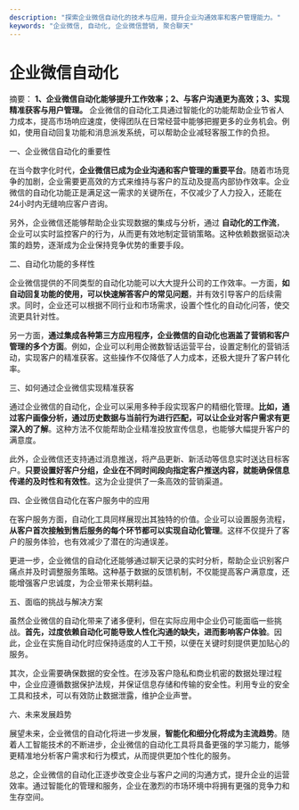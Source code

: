 ```yaml
---
description: "探索企业微信自动化的技术与应用，提升企业沟通效率和客户管理能力。"
keywords: "企业微信, 自动化, 企业微信营销, 聚合聊天"
---
```

# 企业微信自动化

摘要： 
**1、企业微信自动化能够提升工作效率；2、与客户沟通更为高效；3、实现精准获客与用户管理。** 企业微信的自动化工具通过智能化的功能帮助企业节省人力成本，提高市场响应速度，使得团队在日常经营中能够把握更多的业务机会。例如，使用自动回复功能和消息派发系统，可以帮助企业减轻客服工作的负担。

一、企业微信自动化的重要性

在当今数字化时代，**企业微信已成为企业沟通和客户管理的重要平台**。随着市场竞争的加剧，企业需要更高效的方式来维持与客户的互动及提高内部协作效率。企业微信的自动化功能正是满足这一需求的关键所在，不仅减少了人力投入，还能在24小时内无缝响应客户咨询。

另外，企业微信还能够帮助企业实现数据的集成与分析，通过 **自动化的工作流**，企业可以实时监控客户的行为，从而更有效地制定营销策略。这种依赖数据驱动决策的趋势，逐渐成为企业保持竞争优势的重要手段。

二、自动化功能的多样性

企业微信提供的不同类型的自动化功能可以大大提升公司的工作效率。一方面，**如自动回复功能的使用，可以快速解答客户的常见问题**，并有效引导客户的后续需求。同时，企业还可以根据不同行业和市场需求，设置个性化的自动化问答，使交流更具针对性。

另一方面，**通过集成各种第三方应用程序，企业微信的自动化也涵盖了营销和客户管理的多个方面**。例如，企业可以利用企微数智话运营平台，设置定制化的营销活动，实现客户的精准获客。这些操作不仅降低了人力成本，还极大提升了客户转化率。

三、如何通过企业微信实现精准获客

通过企业微信的自动化，企业可以采用多种手段实现客户的精细化管理。**比如，通过客户画像分析，通过历史数据与当前行为进行匹配，可以让企业对客户需求有更深入的了解**。这种方法不仅能帮助企业精准投放宣传信息，也能够大幅提升客户的满意度。

此外，企业微信还支持通过消息推送，将产品更新、新活动等信息实时送达目标客户。**只要设置好客户分组，企业在不同时间段向指定客户推送内容，就能确保信息传递的及时性和有效性**。这为企业提供了一条高效的营销渠道。

四、企业微信自动化在客户服务中的应用

在客户服务方面，自动化工具同样展现出其独特的价值。企业可以设置服务流程，**从客户首次接触到售后服务的每个环节都可以实现自动化管理**。这样不仅提升了客户的服务体验，也有效减少了潜在的沟通误差。

更进一步，企业微信的自动化还能够通过聊天记录的实时分析，帮助企业识别客户痛点并及时调整服务策略。这种基于数据的反馈机制，不仅能提高客户满意度，还能增强客户忠诚度，为企业带来长期利益。

五、面临的挑战与解决方案

虽然企业微信的自动化带来了诸多便利，但在实际应用中企业仍可能面临一些挑战。**首先，过度依赖自动化可能导致人性化沟通的缺失，进而影响客户体验**。因此，企业在实施自动化时应保持适度的人工干预，以便在关键时刻提供更加贴心的服务。

其次，企业需要确保数据的安全性。在涉及客户隐私和商业机密的数据处理过程中，企业应遵循数据保护法规，并保证信息存储和传输的安全性。利用专业的安全工具和技术，可以有效防止数据泄露，维护企业声誉。

六、未来发展趋势

展望未来，企业微信的自动化将进一步发展，**智能化和细分化将成为主流趋势**。随着人工智能技术的不断进步，企业微信的自动化工具将具备更强的学习能力，能够更精准地分析客户需求和行为模式，从而提供更加个性化的服务。

总之，企业微信的自动化正逐步改变企业与客户之间的沟通方式，提升企业的运营效率。通过智能化的管理和服务，企业在激烈的市场环境中将拥有更强的竞争力和生存空间。
